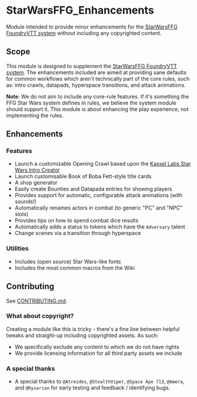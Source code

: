 # StarWarsFFG_Enhancements

Module intended to provide minor enhancements for the [StarWarsFFG FoundryVTT system](https://github.com/StarWarsFoundryVTT/StarWarsFFG) without including any copyrighted content.

## Scope

This module is designed to supplement the
[StarWarsFFG FoundryVTT system](https://github.com/StarWarsFoundryVTT/StarWarsFFG). The enhancements included are aimed at providing sane defaults for common workflows which aren't technically part of the core rules, such as: intro crawls, datapads, hyperspace transitions, and attack animations.

**Note**: We do not aim to include any core-rule features. If it's something the FFG Star Wars system defines in rules, we believe the system module should support it. This module is about enhancing the play experience, not implementing the rules.

## Enhancements

### Features

-   Launch a customizable Opening Crawl based upon the [Kassel Labs Star Wars Intro Creator](https://github.com/KasselLabs/StarWarsIntroCreator)
-   Launch customisable Book of Boba Fett-style title cards
-   A shop generator
-   Easily create Bounties and Datapada entries for showing players
-   Provides support for automatic, configurable attack animations (with sounds!)
-   Automatically renames actors in combat (to generic "PC" and "NPC" slots)
-   Provides tips on how to spend combat dice results
-   Automatically adds a status to tokens which have the `Adversary` talent
-   Change scenes via a transition through hyperspace

### Utilities

-   Includes (open source) Star Wars-like fonts
-   Includes the most common macros from the Wiki

## Contributing

See [CONTRIBUTING.md](CONTRIBUTING.md).

### What about copyright?

Creating a module like this is tricky - there's a fine line between helpful tweaks and straight-up including copyrighted assets. As such:

-   We specifically exclude any content to which we do not have rights
-   We provide licensing information for all third party assets we include

### A special thanks

-   A special thanks to `@Atreides`, `@StealthViper`, `@Space Ape 713`, `@Amera`, and `@Rysarian` for early testing and feedback / identifying bugs.
